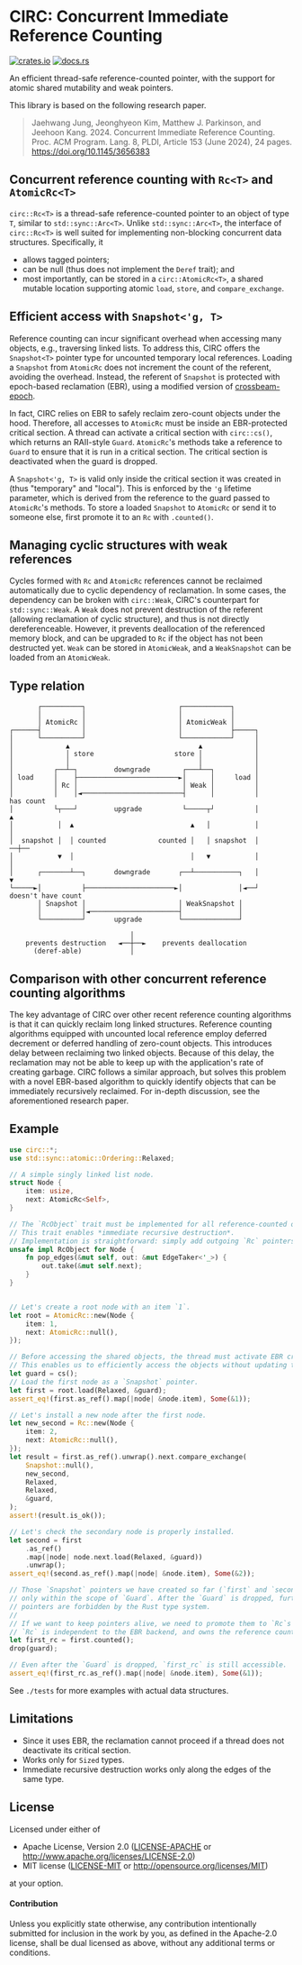# CIRC: Concurrent Immediate Reference Counting

[![crates.io](https://img.shields.io/crates/v/circ.svg)](https://crates.io/crates/circ)
[![docs.rs](https://img.shields.io/docsrs/circ/latest)](https://docs.rs/circ)

An efficient thread-safe reference-counted pointer, with the support for atomic shared mutability and weak pointers.

This library is based on the following research paper.

> Jaehwang Jung, Jeonghyeon Kim, Matthew J. Parkinson, and Jeehoon Kang. 2024. Concurrent Immediate Reference Counting. Proc. ACM Program. Lang. 8, PLDI, Article 153 (June 2024), 24 pages. <https://doi.org/10.1145/3656383>


## Concurrent reference counting with `Rc<T>` and `AtomicRc<T>`

`circ::Rc<T>` is a thread-safe reference-counted pointer to an object of type `T`, similar to `std::sync::Arc<T>`.
Unlike `std::sync::Arc<T>`, the interface of `circ::Rc<T>` is well suited for implementing non-blocking concurrent data structures.
Specifically, it
* allows tagged pointers;
* can be null (thus does not implement the `Deref` trait); and
* most importantly, can be stored in a `circ::AtomicRc<T>`, a shared mutable location supporting atomic `load`, `store`, and `compare_exchange`.

## Efficient access with `Snapshot<'g, T>`

Reference counting can incur significant overhead when accessing many objects, e.g., traversing linked lists.
To address this, CIRC offers the `Snapshot<T>` pointer type for uncounted temporary local references.
Loading a `Snapshot` from `AtomicRc` does not increment the count of the referent, avoiding the overhead.
Instead, the referent of `Snapshot` is protected with epoch-based reclamation (EBR),
using a modified version of [crossbeam-epoch](https://docs.rs/crossbeam-epoch/latest/crossbeam_epoch/).

In fact, CIRC relies on EBR to safely reclaim zero-count objects under the hood.
Therefore, all accesses to `AtomicRc` must be inside an EBR-protected critical section.
A thread can activate a critical section with `circ::cs()`,
which returns an RAII-style `Guard`.
`AtomicRc`'s methods take a reference to `Guard` to ensure that it is run in a critical section.
The critical section is deactivated when the guard is dropped.

A `Snapshot<'g, T>` is valid only inside the critical section it was created in (thus "temporary" and "local").
This is enforced by the `'g` lifetime parameter,
which is derived from the reference to the guard passed to `AtomicRc`'s methods.
To store a loaded `Snapshot` to `AtomicRc` or send it to someone else,
first promote it to an `Rc` with `.counted()`.

## Managing cyclic structures with weak references

Cycles formed with `Rc` and `AtomicRc` references cannot be reclaimed automatically due to cyclic dependency of reclamation.
In some cases, the dependency can be broken with `circ::Weak`, CIRC's counterpart for `std::sync::Weak`.
A `Weak` does not prevent destruction of the referent (allowing reclamation of cyclic structure), and
thus is not directly dereferenceable.
However, it prevents deallocation of the referenced memory block,
and can be upgraded to `Rc` if the object has not been destructed yet.
`Weak` can be stored in `AtomicWeak`, and a `WeakSnapshot` can be loaded from an `AtomicWeak`.

## Type relation

```text
       ┌──────────┐                       ┌────────────┐
       │          │                       │            │
       │ AtomicRc │                       │ AtomicWeak │
┌──────┤          │                       │            ├─────┐
│      └──────────┘                       └────────────┘     │
│             ▲                                ▲             │
│             │ store                    store │             │
│             │                                │             │
│          ┌──┴─┐         downgrade        ┌───┴──┐          │
│ load     │    ├─────────────────────────►│      │     load │
│          │ Rc │                          │ Weak │          │
│          │    │◄─────────────────────────┤      │          │          has count
│          └┬───┘         upgrade          └─────┬┘          │              ▲
│           │  ▲                             ▲   │           │              │
│  snapshot │  │ counted             counted │   │ snapshot  │            ──┼──
│           ▼  │                             │   ▼           │              │
│      ┌───────┴──┐       downgrade       ┌──┴───────────┐   │              ▼
└─────►│          ├──────────────────────►│              │◄──┘       doesn't have count
       │ Snapshot │                       │ WeakSnapshot │
       │          │◄──────────────────────┤              │
       └──────────┘       upgrade         └──────────────┘

                              │
    prevents destruction   ◄──┼──►    prevents deallocation
      (deref-able)            │
```

## Comparison with other concurrent reference counting algorithms

The key advantage of CIRC over other recent reference counting algorithms is that it can quickly reclaim long linked structures.
Reference counting algorithms equipped with uncounted local reference employ deferred decrement or deferred handling of zero-count objects.
This introduces delay between reclaiming two linked objects.
Because of this delay, the reclamation may not be able to keep up with the application's rate of creating garbage.
CIRC follows a similar approach, but
solves this problem with a novel EBR-based algorithm to quickly identify objects that can be immediately recursively reclaimed.
For in-depth discussion, see the aforementioned research paper.


## Example

```rust
use circ::*;
use std::sync::atomic::Ordering::Relaxed;

// A simple singly linked list node.
struct Node {
    item: usize,
    next: AtomicRc<Self>,
}

// The `RcObject` trait must be implemented for all reference-counted objects.
// This trait enables *immediate recursive destruction*.
// Implementation is straightforward: simply add outgoing `Rc` pointers to `out`.
unsafe impl RcObject for Node {
    fn pop_edges(&mut self, out: &mut EdgeTaker<'_>) {
        out.take(&mut self.next);
    }
}


// Let's create a root node with an item `1`.
let root = AtomicRc::new(Node {
    item: 1,
    next: AtomicRc::null(),
});

// Before accessing the shared objects, the thread must activate EBR critical section.
// This enables us to efficiently access the objects without updating the reference counters.
let guard = cs();
// Load the first node as a `Snapshot` pointer.
let first = root.load(Relaxed, &guard);
assert_eq!(first.as_ref().map(|node| &node.item), Some(&1));

// Let's install a new node after the first node.
let new_second = Rc::new(Node {
    item: 2,
    next: AtomicRc::null(),
});
let result = first.as_ref().unwrap().next.compare_exchange(
    Snapshot::null(),
    new_second,
    Relaxed,
    Relaxed,
    &guard,
);
assert!(result.is_ok());

// Let's check the secondary node is properly installed.
let second = first
    .as_ref()
    .map(|node| node.next.load(Relaxed, &guard))
    .unwrap();
assert_eq!(second.as_ref().map(|node| &node.item), Some(&2));

// Those `Snapshot` pointers we have created so far (`first` and `second`) are able to be accessed
// only within the scope of `Guard`. After the `Guard` is dropped, further accesses to the `Snapshot`
// pointers are forbidden by the Rust type system.
//
// If we want to keep pointers alive, we need to promote them to `Rc`s with `counted()`.
// `Rc` is independent to the EBR backend, and owns the reference count by itself.
let first_rc = first.counted();
drop(guard);

// Even after the `Guard` is dropped, `first_rc` is still accessible.
assert_eq!(first_rc.as_ref().map(|node| &node.item), Some(&1));
```

See `./tests` for more examples with actual data structures.


## Limitations
* Since it uses EBR, the reclamation cannot proceed if a thread does not deactivate its critical section.
* Works only for `Sized` types.
* Immediate recursive destruction works only along the edges of the same type.


<!--

https://www.reddit.com/r/rust/comments/1bilk82/announcing_aarc_010_atomic_variants_of_arc_and/

https://docs.rs/arc-swap/latest/arc_swap/docs/limitations/index.html

## References

* \[1\] Jaehwang Jung, Jeonghyeon Kim, Matthew J. Parkinson, and Jeehoon Kang. 2024. Concurrent Immediate Reference Counting. Proc. ACM Program. Lang. 8, PLDI, Article 153 (June 2024), 24 pages. <https://doi.org/10.1145/3656383>
* \[2\] Maged M. Michael. 2004. Hazard Pointers: Safe Memory Reclamation for LockFree Objects. IEEE Trans. Parallel Distrib. Syst. 15, 6 (June 2004), 491–504. <https://doi.org/10.1109/TPDS.2004.8>
* \[3\] Keir Fraser. 2004. Practical lock-freedom. Ph. D. Dissertation. University of Cambridge, Computer Laboratory.
* \[4\] Charles Tripp, David Hyde, and Benjamin Grossman-Ponemon. 2018. FRC: A High-Performance Concurrent Parallel Deferred Reference Counter for C++. In Proceedings of the 2018 ACM SIGPLAN International Symposium on Memory Management (ISMM). 14–28. <https://doi.org/10.1145/3210563.3210569>
* \[5\] Andreia Correia, Pedro Ramalhete, and Pascal Felber. 2021. OrcGC: Automatic Lock-Free Memory Reclamation. In Proceedings of the 26th ACM SIGPLAN Symposium on Principles and Practice of Parallel Programming (PPoPP). 205–218. <https://doi.org/10.1145/3437801.3441596>
* \[6\] Daniel Anderson, Guy E. Blelloch, and Yuanhao Wei. 2021. Concurrent Deferred Reference Counting with Constant-Time Overhead. In ACM SIGPLAN Conference on Programming Language Design and Implementation (PLDI). 526–541. <https://doi.org/10.1145/3453483.3454060>
* \[7\] Daniel Anderson, Guy E. Blelloch, and Yuanhao Wei. 2022. Turning Manual Concurrent Memory Reclamation into Automatic Reference Counting. In ACM SIGPLAN Conference on Programming Language Design and Implementation (PLDI). 61–75. <https://doi.org/10.1145/3519939.3523730>
* \[8\] L. Peter Deutsch and Daniel G. Bobrow. 1976. An Efficient, Incremental, Automatic Garbage Collector. Commun. ACM 19, 9 (sep 1976), 522–526. <https://doi.org/10.1145/360336.360345>
* \[9\] David F. Bacon, Clement R. Attanasio, Han B. Lee, V. T. Rajan, and Stephen Smith. 2001. Java without the Coffee Breaks: A Nonintrusive Multiprocessor Garbage Collector. In ACM SIGPLAN Conference on Programming Language Design and Implementation (PLDI). 92–103. <https://doi.org/10.1145/378795.378819>

-->

## License

Licensed under either of

* Apache License, Version 2.0 ([LICENSE-APACHE](LICENSE-APACHE) or <http://www.apache.org/licenses/LICENSE-2.0>)
* MIT license ([LICENSE-MIT](LICENSE-MIT) or <http://opensource.org/licenses/MIT>)

at your option.

#### Contribution

Unless you explicitly state otherwise, any contribution intentionally submitted
for inclusion in the work by you, as defined in the Apache-2.0 license, shall be
dual licensed as above, without any additional terms or conditions.
